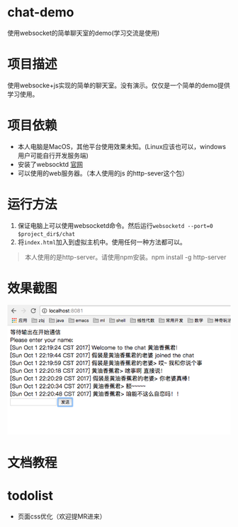 # chat-demo
使用websocket的简单聊天室的demo(学习交流是使用)

# 项目描述

使用websocke+js实现的简单的聊天室。没有演示。仅仅是一个简单的demo提供学习使用。

# 项目依赖

- 本人电脑是MacOS，其他平台使用效果未知。(Linux应该也可以，windows用户可能自行开发服务端)
- 安装了websocktd [官网](http://websocketd.com/)
- 可以使用的web服务器。（本人使用的js 的http-sever这个包）

# 运行方法

1. 保证电脑上可以使用websocketd命令。然后运行`websocketd --port=0 $project_dir$/chat`
2. 将`index.html`加入到虚拟主机中。使用任何一种方法都可以。

> 本人使用的是http-server。请使用npm安装。npm install -g http-server

# 效果截图
![截图](https://raw.githubusercontent.com/zzhgithub/chat-demo/master/img/haha.png)
# 文档教程

# todolist

- 页面css优化（欢迎提MR进来）

